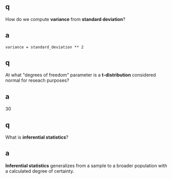 ## q
How do we compute **variance** from **standard deviation**?

## a
```
variance = standard_deviation ** 2
```

## q
At what "degrees of freedom" parameter is a **t-distribution** considered normal for reseach purposes?

## a
30

## q
What is **inferential statistics**?

## a
**Inferential statistics** generalizes from a sample to a broader population with a calculated degree of certainty.